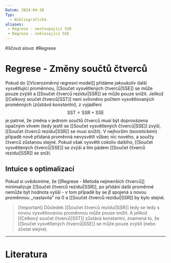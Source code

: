 ```yaml
---
Datum: 2024-04-20
Typ:
  - Bibliografická
aliases:
 - Regrese - nestoupající SSR
 - Regrese - neklesající SSE
---
```

*Klíčová slova:* #Regrese 
# Regrese - Změny součtů čtverců
Pokud do [[Vícerozměrný regresní model]] přidáme *jakoukoliv* další vysvětlující proměnnou, [[Součet vysvětlených čtverců|SSE]] se může pouze zvýšit a [[Součet čtverců reziduí|SSR]] se může pouze snížit. Jelikož [[Celkový součet čtverců|SST]] není ovlivněno počtem vysvětlovaných proměnných (*zůstává konstantní*), z vyjádření
$$
\text{SST} = \text{SSR} + \text{SSE}
$$
je patrné, že změna v jednom součtů čtverců musí být doprovázena opačným vlivem (tedy jestli se [[Součet vysvětlených čtverců|SSE]] zvýší, [[Součet čtverců reziduí|SSR]] se musí snížit). V nejhorším (*teoretickém*) případě nově přidaná proměnná nevysvětlí vůbec nic nového, a součty čtverců zůstanou stejné. Pokud však vysvětli cokoliv dalšího, [[Součet vysvětlených čtverců|SSE]] se zvýší a tím pádem [[Součet čtverců reziduí|SSR]] se sníží.
## Intuice s optimalizací
Pokud si uvědomíme, že [[Regrese - Metoda nejmenších čtverců]] minimalizuje [[Součet čtverců reziduí|SSR]], po přidání další proměnné nemůže být hodnota vyšší - v tom případě by se $\beta$ spojená s novou proměnnou ,,nastavila" na 0 a [[Součet čtverců reziduí|SSR]] by bylo stejné.

> [!important] Důsledek
>  [[Součet čtverců reziduí|SSR]] tedy se tedy s novou vysvětlovanou proměnnou může pouze snížit. A jelikož [[Celkový součet čtverců|SST]] zůstává konstantní, znamená to, že [[Součet vysvětlených čtverců|SSE]] se může pouze zvýšit (nebo zůstat stejné).

- - -
# Literatura
